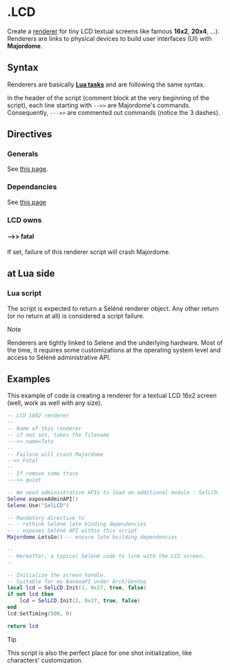 # .LCD
Create a [renderer](Renderer.md) for tiny LCD textual screens like famous **16x2**, **20x4**, ...).<br>
Renderers are links to physical devices to build user interfaces (UI) with **Majordome**.

## Syntax

Renderers are basically **[Lua tasks](../Task(lua).md)** and are following the same syntax.

In the header of the script (comment block at the very beginning of the script), each line starting with `-->>` are Majordome's commands.<br>
Consequently, `--->>` are commented out commands (notice the 3 dashes).

## Directives

### Generals
See [this page](Headers%20and%20Shared%20Directives.md#general-directives).
### Dependancies
See [this page](Headers%20and%20Shared%20Directives.md#dependancies)

### LCD owns
#### -->> fatal
If set, failure of this renderer script will crash Majordome.

## at Lua side
### Lua script
The script is expected to return a Séléné renderer object. Any other return (or no return at all) is considered a script failure.

> [!NOTE]
> Renderers are tightly linked to Selene and the underlying hardware. Most of the time, it requires some customizations at the operating system level and access to Séléné administrative API.

## Examples
This example of code is creating a renderer for a textual LCD 16x2 screen (well, work as well with any size).

```lua
-- LCD 1602 renderer
--
-- Name of this renderer
-- if not set, takes the filename
--->> name=Toto
--
-- Failure will crash Majordome
-->> Fatal
--
-- If remove some trace
--->> quiet

-- We need administrative APIs to load an additional module : SelLCD.
Selene.exposeAdminAPI()
Selene.Use("SelLCD")

-- Mandatory directive to
-- - rethink Séléné late binding dependencies
-- - exposes Séléné API within this script
Majordome.LetsGo() -- ensure late building dependencies

--
-- Hereafter, a typical Séléné code to link with the LCD screen.
--

-- Initialize the screen handle.
-- Suitable for my BananaPI under Arch/Gentoo
local lcd = SelLCD.Init(1, 0x27, true, false)
if not lcd then
	lcd = SelLCD.Init(2, 0x27, true, false)
end
lcd:SetTiming(500, 0)

return lcd
```

> [!TIP]
> This script is also the perfect place for one shot initialization, like characters' customization. 
